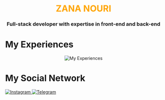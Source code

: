<div align="center">
  <h1 style="color:orange">ZANA NOURI</h1>
  <h3>Full-stack developer with expertise in front-end and back-end</h3>
</div>

  <h1>My Experiences</h1>
<div align="center">
<img align="center" src='https://skillicons.dev/icons?i=html,css,js,tailwindcss,react,sass,bootstrap,git,github,gitlab,nextjs,nodejs,express,npm,figma,vite,redux,jest,materialui,pnpm,prisma,ts,docker,dart' alt="My Experiences"/>
</div>
<h1>My Social Network</h1>
<a href="https://www.instagram.com/zana_hhh" target="_blank" rel="nofollow">
    <img alt="Instagram" src="https://camo.githubusercontent.com/94b50d6a71e67a79d85b051d8af86ad7cc541a7304e6db4825430830e9a43383/68747470733a2f2f696d672e736869656c64732e696f2f62616467652f496e7374616772616d2d2532334534343035462e7376673f7374796c653d666f722d7468652d6261646765266c6f676f3d496e7374616772616d266c6f676f436f6c6f723d7768697465" style="max-width: 100%;">
  <a href="https://t.me/zana_e" target="_blank"  rel="nofollow">
    <img alt="Telegram" src="https://camo.githubusercontent.com/8f41682a178e57a174d0c6042e9cdb842c6329b24c34b2bf4206c25e933073a9/68747470733a2f2f696d672e736869656c64732e696f2f62616467652f54656c656772616d2d3243413545303f7374796c653d666f722d7468652d6261646765266c6f676f3d74656c656772616d266c6f676f436f6c6f723d7768697465" style="max-width: 100%;">
    
</a>
</a>
